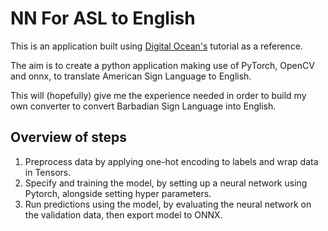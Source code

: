 # NN For ASL to English

This is an application built using [Digital Ocean's](https://www.digitalocean.com/community/tutorials/how-to-build-a-neural-network-to-translate-sign-language-into-english) tutorial as a reference.

The aim is to create a python application making use of PyTorch, OpenCV and onnx, to translate American Sign Language to English.

This will (hopefully) give me the experience needed in order to build my own converter to convert Barbadian Sign Language into English.

## Overview of steps

1. Preprocess data by applying one-hot encoding to labels and wrap data in Tensors.
2. Specify and training the model, by setting up a neural network using Pytorch, alongside setting hyper parameters.
3. Run predictions using the model, by evaluating the neural network on the validation data, then export model to ONNX.